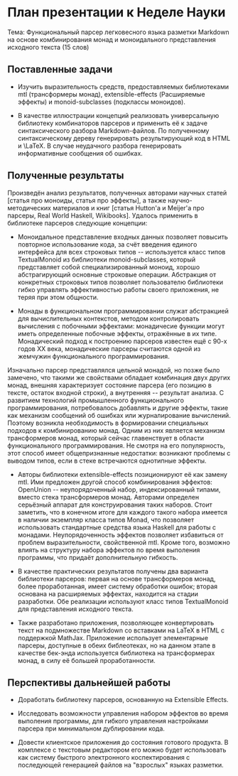 # План презентации к Неделе Науки

Тема: Функциональный парсер легковесного языка разметки Markdown
на основе комбинирования монад и моноидального представления исходного текста (15 слов)

## Поставленные задачи

* Изучить выразительность средств, предоставляемых библиотеками mtl (трансформеры монад), extensible-effects (Расширяемые эффекты) и monoid-subclasses (подклассы моноидов). 

* В качестве иллюстрации концепций реализовать универсальную библиотеку комбинаторов парсеров и применить её к задаче синтаксического разбора Markdown-файлов. По полученному синтаксическому дереву генерировать результирующий код в HTML и \LaTeX. В случае неудачного разбора генерировать информативные сообщения об ошибках. 

## Полученные результаты

Произведён анализ результатов, полученных авторами научных статей [статья про моноиды, статья про эффекты], а также научно-методических материалов и книг [статья Hutton'а и Meijer'а про парсеры, Real World Haskell, Wikibooks]. Удалось применить в библиотеке парсеров следующие концепции: 

* Моноидальное представление входных данных позволяет повысить повторное использование кода, за счёт введения единого интерфейса для всех строковых типов -- используется класс типов TextualMonoid из библиотеки monoid-subclasses, который представляет собой специализированный моноид, хорошо абстрагирующий основные строковые операции. Абстракция от конкретных строковых типов позволяет пользователю библиотеки гибко управлять эффективностью работы своего приложения, не теряя при этом общности.

* Монады в функциональном программировании служат абстракцией для вычислительных контекстов, методом контролировать вычисления с побочными эффектами: монадичесие функции могут иметь определенные побочные эффекты, отражённые в их типе. Монадический подход к построению парсеров известен ещё с 90-х годов ХХ века, монадические парсеры считаются одной из жемчужин функционального программирования. 

Изначально парсер представлялся цельной монадой, но позже было замечено, что такими же свойствами обладает комбинация двух других монад, внешняя характеризует состояние парсера (его позицию в тексте, остаток входной строки), а внутренняя -- результат анализа. С развитием технологий промышленного функционального программирования, потребовалось добавлять и другие эффекты, такие как механизм сообщений об ошибках или журналирование вычислений. Поэтому возникла необходимость в формировании специальных подходов к комбинированию монад. Одним из них является механизм трансформеров монад, который сейчас главенствует в области функционального программирования. Не смотря на его популярность, этот способ имеет общепризнанные недостатки: возникают проблемы с выводом типов, если в стеке встречаются однотипные эффекты.

* Авторы библиотеки extensible-effects позиционируют её как замену mtl. Ими предложен другой способ комбинирования эффектов: OpenUnion -- неупорядоченный набор, индексированный типами, вместо стека трансформеров монад. Авторами определен серьёзный аппарат для конструирования таких наборов. Стоит заметить, что в конечном итоге для каждого такого набора имеется в наличии экземпляр класса типов Monad, что позволяет использовать стандартные средства языка Haskell для работы с монадами. Неупорядоченность эффектов позволяет избавиться от проблем выразительности, свойственной mtl. Кроме того, возможно влиять на структуру набора эффектов по время выполения программы, что придаёт дополнительную гибкость.

* В качестве практических результатов получены два варианта библиотеки парсеров: первая на основе трансформеров монад, более проработанная, имеет систему обработки ошибок; вторая основана на расширяемых эффектах, находится на стадии разработки. Обе реализации используют класс типов TextualMonoid для представления исходного текста. 

* Также разработано приложения, позволяющее конвертировать текст на подмножестве Markdown со вставками на LaTeX в HTML с поддержкой MathJax. Приложение использует элементарные парсеры, доступные в обеих библеотеках, но на данном этапе в качестве бек-энда используется библиотека на трансформерах монад, в силу её большей проработанности. 

## Перспективы дальнейшей работы

* Доработать библиотеку парсеров, основанную на Extensible Effects.

* Исследовать возможности управления набором эффектов во время выполения программы, для гибкого управления настройками парсера при минимальном дублировании кода.  

* Довести клиентское приложения до состояния готового продукта. В комплексе с текстовым редактором его можно будет использовать как систему быстрого электронного коспектирования с последующей генерацией файлов на "взрослых" языках разметки.    




